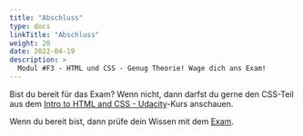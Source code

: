 ```yaml
---
title: "Abschluss"
type: docs
linkTitle: "Abschluss"
weight: 20
date: 2022-04-19
description: >
  Modul #F3 - HTML und CSS - Genug Theorie! Wage dich ans Exam!
---
```


Bist du bereit für das Exam? Wenn nicht, dann darfst du gerne den CSS-Teil aus dem [Intro to HTML and CSS - Udacity](https://www.udacity.com/course/intro-to-html-and-css--ud001)-Kurs anschauen.

Wenn du bereit bist, dann prüfe dein Wissen mit dem [Exam](../../../../exams/web/html_css/01_exam_html_css_rtm).
